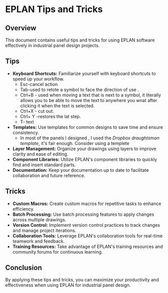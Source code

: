 # EPLAN Tips and Tricks

## Overview
This document contains useful tips and tricks for using EPLAN software effectively in industrial panel design projects.

## Tips
- **Keyboard Shortcuts:** Familiarize yourself with keyboard shortcuts to speed up your workflow.
   - Esc-cancel action
   - Tab-used to retote a symbol to face the direction of use .
   - Ctrl+B - used when moving a text that is next to a symbol, it literally allows you to be able to move the text to anywhere you     wnat after clicking it when the text is selected.
   - Ctrl+X - cut out.
   - Ctrl+ Y -restores the lat step.
   - T- text
- **Templates:** Use templates for common designs to save time and ensure consistency.
    - In most of the panels I designed , I used the *Dropbox draughtsman template*, it's fair enough. Consider using a templete
- **Layer Management:** Organize your drawings using layers to improve clarity and ease of editing.
- **Component Libraries:** Utilize EPLAN's component libraries to quickly find and insert standard parts.
- **Documentation:** Keep your documentation up to date to facilitate collaboration and future reference.

## Tricks
- **Custom Macros:** Create custom macros for repetitive tasks to enhance efficiency.
- **Batch Processing:** Use batch processing features to apply changes across multiple drawings.
- **Version Control:** Implement version control practices to track changes and manage project iterations.
- **Collaboration Tools:** Leverage EPLAN's collaboration tools for real-time teamwork and feedback.
- **Training Resources:** Take advantage of EPLAN's training resources and community forums for continuous learning.

## Conclusion
By applying these tips and tricks, you can maximize your productivity and effectiveness when using EPLAN for industrial panel design.
